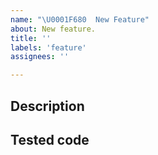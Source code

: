 ```yaml
---
name: "\U0001F680  New Feature"
about: New feature.
title: ''
labels: 'feature'
assignees: ''

---
```


## Description
<!--- If this feature doesn't have a pitch, provide here all -->
<!--- the relevant information: why it's needed, who will use it etc. -->
<!--- Be as concise and descriptive as possible. -->

## Tested code
<!-- Provide any examples code for testing. Examples you can see at /WPForms/Tests/TestedFiles/ -->
